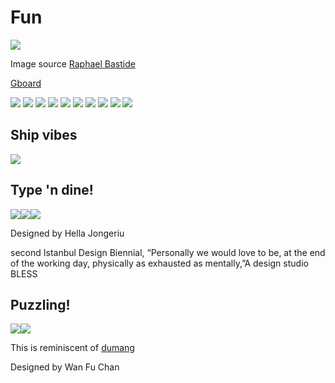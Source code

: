 # Fun

<img src=pix/circle_kbd.avif>

Image source [Raphael Bastide](//github.com/raphaelbastide)

[Gboard](https://youtu.be/9G3DWHf1xX0)

<img src=pix/long_kbd1.jpg>
<img src=pix/long_kbd2.jpg>
<img src=pix/long_kbd4.jpg>
<img src=pix/long_kbd5.jpg>
<img src=pix/long_kbd6.jpg>
<img src=pix/long_kbd7.jpg>
<img src=pix/long_kbd8.jpg>
<img src=pix/long_kbd9.png>

<img src=pix/waffle_kbd.jpg>

<img src=pix/capybara_desk.avif>

## Ship vibes

<img src=pix/ship_footpedal.avif>

## Type 'n dine!

<img src=pix/plate_between_keyboard1.avif><img src=pix/plate_between_keyboard2.avif><img src=pix/plate_between_keyboard3.avif>

Designed by Hella Jongeriu

second Istanbul Design Biennial, “Personally we would love to be, at the end of the working day, physically as exhausted as mentally,”A
design studio BLESS

## Puzzling!

<img src=pix/puzzle_kbd1.jpg><img src=pix/puzzle_kbd2.jpg>

This is reminiscent of [dumang](//xahlee.info/kbd/dumang_dk6.html)

Designed by Wan Fu Chan
